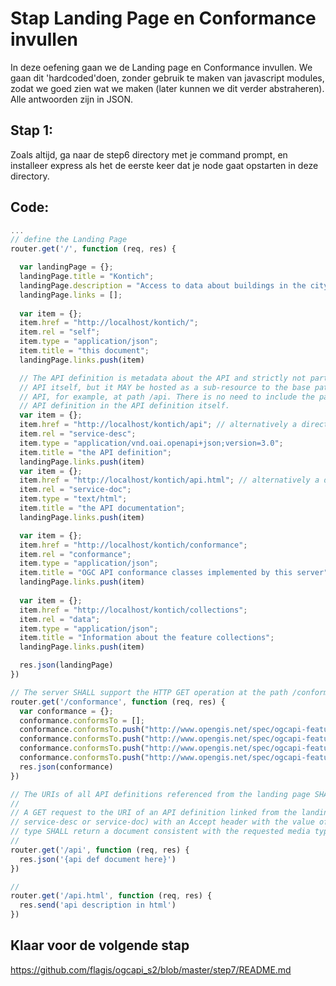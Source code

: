 # Stap Landing Page en Conformance invullen

In deze oefening gaan we de Landing page en Conformance invullen.
We gaan dit 'hardcoded'doen, zonder gebruik te maken van javascript modules, zodat we goed zien wat we maken (later kunnen we dit verder abstraheren). Alle antwoorden zijn in JSON.


## Stap 1:
Zoals altijd, ga naar de step6 directory met je command prompt, en installeer express als het de eerste keer dat je node gaat opstarten in deze directory.

## Code:

```javascript
...
// define the Landing Page
router.get('/', function (req, res) {

  var landingPage = {};
  landingPage.title = "Kontich";
  landingPage.description = "Access to data about buildings in the city of Kontich via a Web API that conforms to the OGC API Features specification.";
  landingPage.links = [];
  
  var item = {};
  item.href = "http://localhost/kontich/";
  item.rel = "self";
  item.type = "application/json";
  item.title = "this document";
  landingPage.links.push(item)

  // The API definition is metadata about the API and strictly not part of the
  // API itself, but it MAY be hosted as a sub-resource to the base path of the
  // API, for example, at path /api. There is no need to include the path of the 
  // API definition in the API definition itself.
  var item = {};
  item.href = "http://localhost/kontich/api"; // alternatively a direct link to the yaml file elsewhere
  item.rel = "service-desc";
  item.type = "application/vnd.oai.openapi+json;version=3.0";
  item.title = "the API definition";
  landingPage.links.push(item)
  var item = {};
  item.href = "http://localhost/kontich/api.html"; // alternatively a direct link to the yaml file elsewhere
  item.rel = "service-doc";
  item.type = "text/html";
  item.title = "the API documentation";
  landingPage.links.push(item)

  var item = {};
  item.href = "http://localhost/kontich/conformance";
  item.rel = "conformance";
  item.type = "application/json";
  item.title = "OGC API conformance classes implemented by this server";
  landingPage.links.push(item)
  
  var item = {};
  item.href = "http://localhost/kontich/collections";
  item.rel = "data";
  item.type = "application/json";
  item.title = "Information about the feature collections";
  landingPage.links.push(item)

  res.json(landingPage)
})

// The server SHALL support the HTTP GET operation at the path /conformance.
router.get('/conformance', function (req, res) {
  var conformance = {};
  conformance.conformsTo = [];
  conformance.conformsTo.push("http://www.opengis.net/spec/ogcapi-features-1/1.0/conf/core");
  conformance.conformsTo.push("http://www.opengis.net/spec/ogcapi-features-1/1.0/conf/oas30");
  conformance.conformsTo.push("http://www.opengis.net/spec/ogcapi-features-1/1.0/conf/html");
  conformance.conformsTo.push("http://www.opengis.net/spec/ogcapi-features-1/1.0/conf/geojson");
  res.json(conformance)
})

// The URIs of all API definitions referenced from the landing page SHALL support the HTTP GET method.
//
// A GET request to the URI of an API definition linked from the landing page (link relations
// service-desc or service-doc) with an Accept header with the value of the link property 
// type SHALL return a document consistent with the requested media type.
//
router.get('/api', function (req, res) {
  res.json('{api def document here}')
})

// 
router.get('/api.html', function (req, res) {
  res.send('api description in html')
})

```

## Klaar voor de volgende stap
https://github.com/flagis/ogcapi_s2/blob/master/step7/README.md
